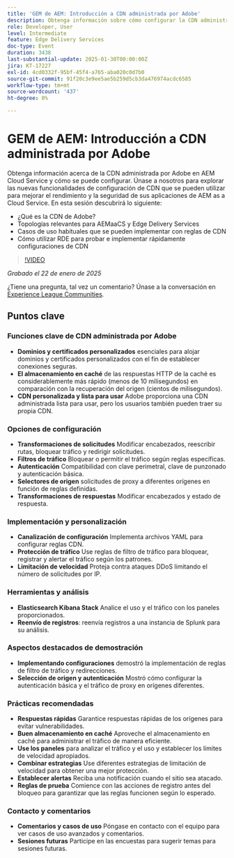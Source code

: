 ```yaml
---
title: 'GEM de AEM: Introducción a CDN administrada por Adobe'
description: Obtenga información sobre cómo configurar la CDN administrada por Adobe en AEM Cloud Service para mejorar el rendimiento y la seguridad con las nuevas funciones de configuración de CDN.
role: Developer, User
level: Intermediate
feature: Edge Delivery Services
doc-type: Event
duration: 3438
last-substantial-update: 2025-01-30T00:00:00Z
jira: KT-17227
exl-id: 4cd0332f-95bf-45f4-a765-aba020c0d7b0
source-git-commit: 91f20c3e9ee5ae5b259d5cb3da476974acdc6585
workflow-type: tm+mt
source-wordcount: '437'
ht-degree: 0%

---
```


# GEM de AEM: Introducción a CDN administrada por Adobe

Obtenga información acerca de la CDN administrada por Adobe en AEM Cloud Service y cómo se puede configurar. Únase a nosotros para explorar las nuevas funcionalidades de configuración de CDN que se pueden utilizar para mejorar el rendimiento y la seguridad de sus aplicaciones de AEM as a Cloud Service. En esta sesión descubrirá lo siguiente:

* ¿Qué es la CDN de Adobe?
* Topologías relevantes para AEMaaCS y Edge Delivery Services
* Casos de uso habituales que se pueden implementar con reglas de CDN
* Cómo utilizar RDE para probar e implementar rápidamente configuraciones de CDN

>[!VIDEO](https://video.tv.adobe.com/v/3443168/?learn=on&enablevpops)

*Grabado el 22 de enero de 2025*

¿Tiene una pregunta, tal vez un comentario?  Únase a la conversación en [Experience League Communities](https://adobe.ly/4haufPK).

## Puntos clave

### Funciones clave de CDN administrada por Adobe

* **Dominios y certificados personalizados** esenciales para alojar dominios y certificados personalizados con el fin de establecer conexiones seguras.
* **El almacenamiento en caché** de las respuestas HTTP de la caché es considerablemente más rápido (menos de 10 milisegundos) en comparación con la recuperación del origen (cientos de milisegundos).
* **CDN personalizada y lista para usar** Adobe proporciona una CDN administrada lista para usar, pero los usuarios también pueden traer su propia CDN.

### Opciones de configuración

* **Transformaciones de solicitudes** Modificar encabezados, reescribir rutas, bloquear tráfico y redirigir solicitudes.
* **Filtros de tráfico** Bloquear o permitir el tráfico según reglas específicas.
* **Autenticación** Compatibilidad con clave perimetral, clave de punzonado y autenticación básica.
* **Selectores de origen** solicitudes de proxy a diferentes orígenes en función de reglas definidas.
* **Transformaciones de respuestas** Modificar encabezados y estado de respuesta.

### Implementación y personalización

* **Canalización de configuración** Implementa archivos YAML para configurar reglas CDN.
* **Protección de tráfico** Use reglas de filtro de tráfico para bloquear, registrar y alertar el tráfico según los patrones.
* **Limitación de velocidad** Proteja contra ataques DDoS limitando el número de solicitudes por IP.

### Herramientas y análisis

* **Elasticsearch Kibana Stack** Analice el uso y el tráfico con los paneles proporcionados.
* **Reenvío de registros**: reenvía registros a una instancia de Splunk para su análisis.

### Aspectos destacados de demostración

* **Implementando configuraciones** demostró la implementación de reglas de filtro de tráfico y redirecciones.
* **Selección de origen y autenticación** Mostró cómo configurar la autenticación básica y el tráfico de proxy en orígenes diferentes.

### Prácticas recomendadas

* **Respuestas rápidas** Garantice respuestas rápidas de los orígenes para evitar vulnerabilidades.
* **Buen almacenamiento en caché** Aproveche el almacenamiento en caché para administrar el tráfico de manera eficiente.
* **Use los paneles** para analizar el tráfico y el uso y establecer los límites de velocidad apropiados.
* **Combinar estrategias** Use diferentes estrategias de limitación de velocidad para obtener una mejor protección.
* **Establecer alertas** Reciba una notificación cuando el sitio sea atacado.
* **Reglas de prueba** Comience con las acciones de registro antes del bloqueo para garantizar que las reglas funcionen según lo esperado.

### Contacto y comentarios

* **Comentarios y casos de uso** Póngase en contacto con el equipo para ver casos de uso avanzados y comentarios.
* **Sesiones futuras** Participe en las encuestas para sugerir temas para sesiones futuras.
